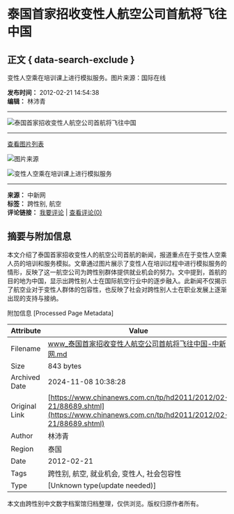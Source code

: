 # 泰国首家招收变性人航空公司首航将飞往中国

## 正文 { data-search-exclude }


变性人空乘在培训课上进行模拟服务。图片来源：国际在线

**发布时间：** 2012-02-21 14:54:38  
**编辑：** 林沛青  

---

![泰国首家招收变性人航空公司首航将飞往中国](U400P4T426D88689F16470DT20120221145438.jpg)

---

[查看图片列表](http://www.chinanews.com/tp/hd2011/2011/12-15/79953.shtml)

![图片来源](http://i7.chinanews.com/tp/2011hd/images/bian1.gif)

![变性人空乘在培训课上进行模拟服务](http://i7.chinanews.com/tp/2011hd/images/bottom_1.gif)

---

**来源：** 中新网  
**标签：** 跨性别, 航空  
**评论链接：** [我要评论](http://comment.chinanews.com/comments/comments.php?newsid=3685962) | [查看评论(0)](http://comment.chinanews.com/comments/comments.php?newsid=3685962)

## 摘要与附加信息

<!-- tcd_abstract -->
本文介绍了泰国首家招收变性人的航空公司首航的新闻，报道重点在于变性人空乘人员的培训和服务模拟。文章通过图片展示了变性人在培训过程中进行模拟服务的情形，反映了这一航空公司为跨性别群体提供就业机会的努力。文中提到，首航的目的地为中国，显示出跨性别人士在国际航空行业中的逐步融入。此新闻不仅揭示了航空业对于变性人群体的包容性，也反映了社会对跨性别人士在职业发展上逐渐出现的支持与接纳。
<!-- tcd_abstract_end -->

附加信息 [Processed Page Metadata]

| Attribute       | Value                                  |
|-----------------|----------------------------------------|
| Filename        | www_泰国首家招收变性人航空公司首航将飞往中国-中新网.md                             |
| Size            | 843 bytes                           |
| Archived Date   | 2024-11-08 10:38:28                             |
| Original Link   | [https://www.chinanews.com.cn/tp/hd2011/2012/02-21/88689.shtml](https://www.chinanews.com.cn/tp/hd2011/2012/02-21/88689.shtml)                       |
| Author          | 林沛青                               |
| Region          | 泰国                               |
| Date            | 2012-02-21                                 |
| Tags            | 跨性别, 航空, 就业机会, 变性人, 社会包容性                                 |
| Type            | [Unknown type(update needed)]                                 |
<!-- tcd_table_end -->

本文由跨性别中文数字档案馆归档整理，仅供浏览。版权归原作者所有。

